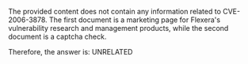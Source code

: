 The provided content does not contain any information related to CVE-2006-3878. The first document is a marketing page for Flexera's vulnerability research and management products, while the second document is a captcha check.

Therefore, the answer is: UNRELATED